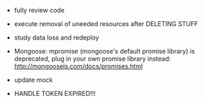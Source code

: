 - fully review code
- execute removal of uneeded resources after DELETING STUFF
- study data loss and redeploy
- Mongoose: mpromise (mongoose's default promise library) is deprecated, plug in your own promise library instead: http://mongoosejs.com/docs/promises.html
- update mock


- HANDLE TOKEN EXPIRED!!!